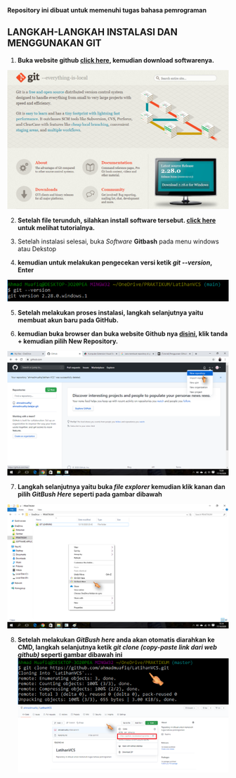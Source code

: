 **Repository ini dibuat untuk memenuhi tugas bahasa pemrograman**

## LANGKAH-LANGKAH INSTALASI DAN MENGGUNAKAN GIT

1. **Buka website github [click here](https://git-scm.com/), kemudian download softwarenya.**

![gambar git scm](picture/gitweb.PNG)

2. **Setelah file terunduh, silahkan install software tersebut. [click here](https://www.niagahoster.co.id/blog/git-tutorial-dasar/) untuk melihat tutorialnya.**

3. Setelah instalasi selesai, buka *Software* **Gitbash** pada menu windows atau Dekstop

4. **kemudian untuk melakukan pengecekan versi ketik *git --version*, Enter**

![gambar git scm](picture/gitversion.PNG)

5. **Setelah melakukan proses instalasi, langkah selanjutnya yaitu membuat akun baru pada GitHub.**

6. **kemudian buka browser dan buka website Github nya [disini](https://github.com/), klik tanda + kemudian pilih New Repository.** 

![gambar git scm](picture/web1.png)

7. **Langkah selanjutnya yaitu buka *file explorer* kemudian klik kanan dan pilih *GitBush Here* seperti pada gambar dibawah**

![gambar git scm](picture/klikkanan.png)

8. **Setelah melakukan *GitBush here* anda akan otomatis diarahkan ke CMD, langkah selanjutnya ketik *git clone (copy-paste link dari web github)* seperti gambar dibawah ini**
![gambar git scm](picture/clone.png)
![gambar git scm](picture/copylink.png)


